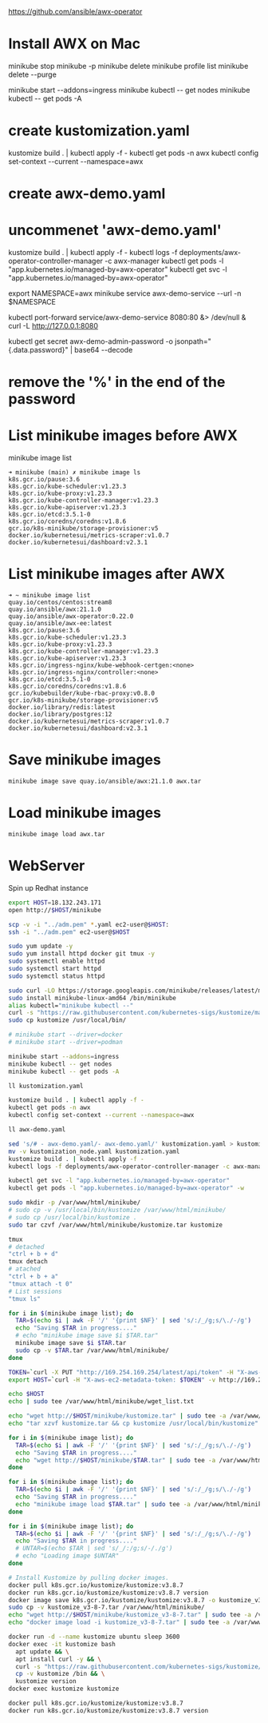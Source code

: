 https://github.com/ansible/awx-operator

# Install AWX on Mac
minikube stop
minikube -p minikube delete
minikube profile list
minikube delete --purge
<!-- minikube start --cpus=4 --memory=4g --addons=ingress -->
minikube start --addons=ingress
minikube kubectl -- get nodes
minikube kubectl -- get pods -A
# create kustomization.yaml
kustomize build . | kubectl apply -f -
kubectl get pods -n awx
kubectl config set-context --current --namespace=awx
# create awx-demo.yaml
# uncommenet 'awx-demo.yaml'
kustomize build . | kubectl apply -f -
kubectl logs -f deployments/awx-operator-controller-manager -c awx-manager
kubectl get pods -l "app.kubernetes.io/managed-by=awx-operator"
kubectl get svc -l "app.kubernetes.io/managed-by=awx-operator"

export NAMESPACE=awx
minikube service awx-demo-service --url -n $NAMESPACE
<!-- nohup minikube tunnel & -->
kubectl port-forward service/awx-demo-service 8080:80 &> /dev/null &
curl -L http://127.0.0.1:8080

kubectl get secret awx-demo-admin-password -o jsonpath="{.data.password}" | base64 --decode
# remove the '%' in the end of the password

# List minikube images before AWX
minikube image list
```
➜ minikube (main) ✗ minikube image ls
k8s.gcr.io/pause:3.6
k8s.gcr.io/kube-scheduler:v1.23.3
k8s.gcr.io/kube-proxy:v1.23.3
k8s.gcr.io/kube-controller-manager:v1.23.3
k8s.gcr.io/kube-apiserver:v1.23.3
k8s.gcr.io/etcd:3.5.1-0
k8s.gcr.io/coredns/coredns:v1.8.6
gcr.io/k8s-minikube/storage-provisioner:v5
docker.io/kubernetesui/metrics-scraper:v1.0.7
docker.io/kubernetesui/dashboard:v2.3.1
```
# List minikube images after AWX
```
➜ ~ minikube image list
quay.io/centos/centos:stream8
quay.io/ansible/awx:21.1.0
quay.io/ansible/awx-operator:0.22.0
quay.io/ansible/awx-ee:latest
k8s.gcr.io/pause:3.6
k8s.gcr.io/kube-scheduler:v1.23.3
k8s.gcr.io/kube-proxy:v1.23.3
k8s.gcr.io/kube-controller-manager:v1.23.3
k8s.gcr.io/kube-apiserver:v1.23.3
k8s.gcr.io/ingress-nginx/kube-webhook-certgen:<none>
k8s.gcr.io/ingress-nginx/controller:<none>
k8s.gcr.io/etcd:3.5.1-0
k8s.gcr.io/coredns/coredns:v1.8.6
gcr.io/kubebuilder/kube-rbac-proxy:v0.8.0
gcr.io/k8s-minikube/storage-provisioner:v5
docker.io/library/redis:latest
docker.io/library/postgres:12
docker.io/kubernetesui/metrics-scraper:v1.0.7
docker.io/kubernetesui/dashboard:v2.3.1
```

# Save minikube images
`minikube image save quay.io/ansible/awx:21.1.0 awx.tar`
# Load minikube images
`minikube image load awx.tar`

# WebServer
Spin up Redhat instance

```bash
export HOST=18.132.243.171
open http://$HOST/minikube

scp -v -i "../adm.pem" *.yaml ec2-user@$HOST:
ssh -i "../adm.pem" ec2-user@$HOST

sudo yum update -y
sudo yum install httpd docker git tmux -y
sudo systemctl enable httpd
sudo systemctl start httpd
sudo systemctl status httpd

sudo curl -LO https://storage.googleapis.com/minikube/releases/latest/minikube-linux-amd64
sudo install minikube-linux-amd64 /bin/minikube
alias kubectl="minikube kubectl --"
curl -s "https://raw.githubusercontent.com/kubernetes-sigs/kustomize/master/hack/install_kustomize.sh"  | bash
sudo cp kustomize /usr/local/bin/

# minikube start --driver=docker
# minikube start --driver=podman

minikube start --addons=ingress
minikube kubectl -- get nodes
minikube kubectl -- get pods -A

ll kustomization.yaml

kustomize build . | kubectl apply -f -
kubectl get pods -n awx
kubectl config set-context --current --namespace=awx

ll awx-demo.yaml

sed 's/# - awx-demo.yaml/- awx-demo.yaml/' kustomization.yaml > kustomization_node.yaml
mv -v kustomization_node.yaml kustomization.yaml
kustomize build . | kubectl apply -f -
kubectl logs -f deployments/awx-operator-controller-manager -c awx-manager

kubectl get svc -l "app.kubernetes.io/managed-by=awx-operator"
kubectl get pods -l "app.kubernetes.io/managed-by=awx-operator" -w

sudo mkdir -p /var/www/html/minikube/
# sudo cp -v /usr/local/bin/kustomize /var/www/html/minikube/
# sudo cp /usr/local/bin/kustomize .
sudo tar czvf /var/www/html/minikube/kustomize.tar kustomize

tmux
# detached
"ctrl + b + d"
tmux detach
# atached
"ctrl + b + a"
"tmux attach -t 0"
# List sessions
"tmux ls"

for i in $(minikube image list); do
  TAR=$(echo $i | awk -F '/' '{print $NF}' | sed 's/:/_/g;s/\./-/g')
  echo "Saving $TAR in progress...."
  # echo "minikube image save $i $TAR.tar"
  minikube image save $i $TAR.tar
  sudo cp -v $TAR.tar /var/www/html/minikube/
done

TOKEN=`curl -X PUT "http://169.254.169.254/latest/api/token" -H "X-aws-ec2-metadata-token-ttl-seconds: 21600"` \
export HOST=`curl -H "X-aws-ec2-metadata-token: $TOKEN" -v http://169.254.169.254/latest/meta-data/public-ipv4`

echo $HOST
echo | sudo tee /var/www/html/minikube/wget_list.txt

echo "wget http://$HOST/minikube/kustomize.tar" | sudo tee -a /var/www/html/minikube/wget_list.txt
echo "tar xzvf kustomize.tar && cp kustomize /usr/local/bin/kustomize" | sudo tee -a /var/www/html/minikube/wget_list.txt

for i in $(minikube image list); do
  TAR=$(echo $i | awk -F '/' '{print $NF}' | sed 's/:/_/g;s/\./-/g')
  echo "Saving $TAR in progress...."
  echo "wget http://$HOST/minikube/$TAR.tar" | sudo tee -a /var/www/html/minikube/wget_list.txt
done

for i in $(minikube image list); do
  TAR=$(echo $i | awk -F '/' '{print $NF}' | sed 's/:/_/g;s/\./-/g')
  echo "Saving $TAR in progress...."
  echo "minikube image load $TAR.tar" | sudo tee -a /var/www/html/minikube/wget_list.txt
done

for i in $(minikube image list); do
  TAR=$(echo $i | awk -F '/' '{print $NF}' | sed 's/:/_/g;s/\./-/g')
  echo "Saving $TAR in progress...."
  # UNTAR=$(echo $TAR | sed 's/_/:/g;s/-/./g')
  # echo "Loading image $UNTAR"
done

# Install Kustomize by pulling docker images.
docker pull k8s.gcr.io/kustomize/kustomize:v3.8.7
docker run k8s.gcr.io/kustomize/kustomize:v3.8.7 version
docker image save k8s.gcr.io/kustomize/kustomize:v3.8.7 -o kustomize_v3-8-7.tar
sudo cp -v kustomize_v3-8-7.tar /var/www/html/minikube/
echo "wget http://$HOST/minikube/kustomize_v3-8-7.tar" | sudo tee -a /var/www/html/minikube/wget_list.txt
echo "docker image load -i kustomize_v3-8-7.tar" | sudo tee -a /var/www/html/minikube/wget_list.txt

docker run -d --name kustomize ubuntu sleep 3600
docker exec -it kustomize bash
  apt update && \
  apt install curl -y && \
  curl -s "https://raw.githubusercontent.com/kubernetes-sigs/kustomize/master/hack/install_kustomize.sh"  | bash && \
  cp -v kustomize /bin && \
  kustomize version
docker exec kustomize kustomize

docker pull k8s.gcr.io/kustomize/kustomize:v3.8.7
docker run k8s.gcr.io/kustomize/kustomize:v3.8.7 version
```
